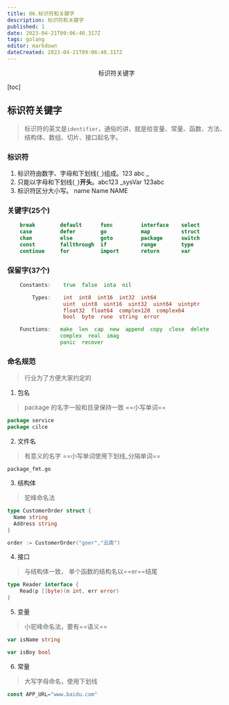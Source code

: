 ```yaml
---
title: 06.标识符和关键字
description: 标识符和关键字
published: 1
date: 2023-04-21T09:06:40.317Z
tags: golang
editor: markdown
dateCreated: 2023-04-21T09:06:40.317Z
---
```


<center>标识符关键字</center>





[toc]



## 标识符关键字

> 标识符的英文是`identifier`，通俗的讲，就是给变量、常量、函数、方法、结构体、数组、切片、接口起名字。



### 标识符

1. 标识符由数字、字母和下划线(`_`)组成。123 abc _
2. 只能以字母和下划线(`_`)**开头**。abc123 _sysVar 123abc
3. 标识符区分大小写。 name Name NAME





### 关键字(25个)

```go
    break        default      func         interface    select
    case         defer        go           map          struct
    chan         else         goto         package      switch
    const        fallthrough  if           range        type
    continue     for          import       return       var
```



### 保留字(37个)



```go
    Constants:    true  false  iota  nil

        Types:    int  int8  int16  int32  int64  
                  uint  uint8  uint16  uint32  uint64  uintptr
                  float32  float64  complex128  complex64
                  bool  byte  rune  string  error

    Functions:   make  len  cap  new  append  copy  close  delete
                 complex  real  imag
                 panic  recover
```



### 命名规范

> 行业为了方便大家约定的



1. 包名

> package 的名字一般和目录保持一致 ==小写单词==

```go
package service 
package cilce
```



2. 文件名

> 有意义的名字 ==小写单词使用下划线_分隔单词==

```shell
package_fmt.go
```



3. 结构体

> 驼峰命名法

```go
type CustomerOrder struct {
  Name string
  Address string
}

order := CustomerOrder("goer","云南")
```



4. 接口

> 与结构体一致， 单个函数的结构名以==er==结尾

```go
type Reader interface {
    Read(p []byte)(n int, err error)
}
```



5. 变量

> 小驼峰命名法，要有==语义==

```go
var isName string

var isBoy bool
```



6. 常量

> 大写字母命名，使用下划线

```go
const APP_URL="www.baidu.com"
```

